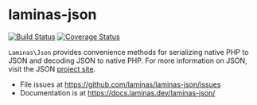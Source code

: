 # laminas-json

[![Build Status](https://travis-ci.org/laminas/laminas-json.svg?branch=master)](https://travis-ci.org/laminas/laminas-json)
[![Coverage Status](https://coveralls.io/repos/github/laminas/laminas-json/badge.svg?branch=master)](https://coveralls.io/github/laminas/laminas-json?branch=master)

`Laminas\Json` provides convenience methods for serializing native PHP to JSON and
decoding JSON to native PHP. For more information on JSON, visit the JSON
[project site](http://www.json.org/).

- File issues at https://github.com/laminas/laminas-json/issues
- Documentation is at https://docs.laminas.dev/laminas-json/

